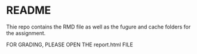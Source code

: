 README
========================================================

Thie repo contains the RMD file as well as the fugure and cache folders for the assignment.

FOR GRADING, PLEASE OPEN THE report.html FILE